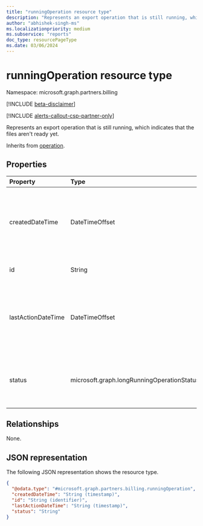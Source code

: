 ```yaml
---
title: "runningOperation resource type"
description: "Represents an export operation that is still running, which indicates that the files aren't ready yet."
author: "abhishek-singh-ms"
ms.localizationpriority: medium
ms.subservice: "reports"
doc_type: resourcePageType
ms.date: 03/06/2024
---
```


# runningOperation resource type

Namespace: microsoft.graph.partners.billing

[!INCLUDE [beta-disclaimer](../../includes/beta-disclaimer.md)]

[!INCLUDE [alerts-callout-csp-partner-only](../includes/alerts-callout-csp-partner-only.md)]

Represents an export operation that is still running, which indicates that the files aren't ready yet.

Inherits from [operation](../resources/partners-billing-operation.md).

## Properties

|Property|Type|Description|
|:---|:---|:---|
|createdDateTime|DateTimeOffset|The start time of the operation. The timestamp type represents date and time information using ISO 8601 format and is always in UTC. For example, midnight UTC on Jan 1, 2014 is `2014-01-01T00:00:00Z`. Inherited from [operation](../resources/partners-billing-operation.md).|
|id|String|The unique identifier for the **runningOperation**. Inherited from [operation](../resources/partners-billing-operation.md).|
|lastActionDateTime|DateTimeOffset|The time of the last action of the operation. The timestamp type represents date and time information using ISO 8601 format and is always in UTC. For example, midnight UTC on Jan 1, 2014 is `2014-01-01T00:00:00Z`. Inherited from [operation](../resources/partners-billing-operation.md).|
|status|microsoft.graph.longRunningOperationStatus|The status of the operation. Supports a subset of the values for **longRunningOperationStatus**. Possible values are: `notStarted`, `running`. Inherited from [operation](../resources/partners-billing-operation.md).|

## Relationships

None.

## JSON representation

The following JSON representation shows the resource type.

<!-- {
  "blockType": "resource",
  "keyProperty": "id",
  "@odata.type": "microsoft.graph.partners.billing.runningOperation",
  "baseType": "microsoft.graph.partners.billing.operation",
  "openType": false
}
-->
``` json
{
  "@odata.type": "#microsoft.graph.partners.billing.runningOperation",
  "createdDateTime": "String (timestamp)",
  "id": "String (identifier)",
  "lastActionDateTime": "String (timestamp)",
  "status": "String"
}
```
